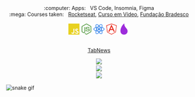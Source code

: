<div align="center">
  :computer: Apps: &nbsp; VS Code, Insomnia, Figma
  <br/>
  :mega: Courses taken: &nbsp; 
    <a href="https://rocketseat.com.br/">Rocketseat</a>, 
    <a href="https://www.cursoemvideo.com/">Curso em Vídeo</a>, 
    <a href="https://www.ev.org.br/">Fundação Bradesco</a>
  <br/><br/>
  <code><img height="30" src="/img/js.svg"></code>
  <code><img height="30" src="/img/node.svg"></code>
  <code><img height="30" src="/img/react.svg"></code>
  <code><img height="30" src="/img/angular.svg"></code>
  <code><img height="30" src="/img/elixir.svg"></code>
  <br/><br/>
   
  [TabNews](https://www.tabnews.com.br/miguellb)

  <img src="https://www.codewars.com/users/miguel-l-b/badges/small"/>  <br/>
  <img src="http://github-readme-streak-stats.herokuapp.com?user=miguel-l-b&theme=dark&date_format=j%2Fn%5B%2FY%5D&dates=CFEDFF&background=09070F"/><br/>
  <img src="https://profile-counter.glitch.me/to-voando/count.svg"/>
<!--   <p>started 03/05/22</p> -->
</div>

![snake gif](https://github.com/miguel-l-b/miguel-l-b/blob/output/github-contribution-grid-snake.svg)
